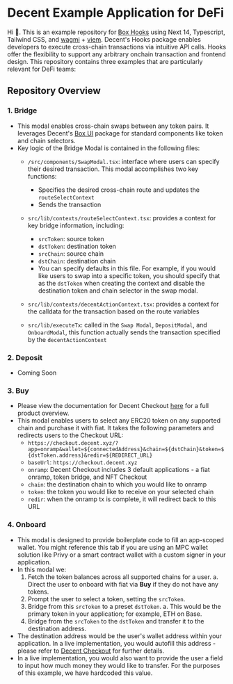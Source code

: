 # Decent Example Application for DeFi

Hi 👋. This is an example repository for [Box Hooks](https://docs.decent.xyz/docs/box-hooks) using Next 14, Typescript, Tailwind CSS, and [wagmi](https://wagmi.sh) + [viem](https://viem.sh). Decent's Hooks package enables developers to execute cross-chain transactions via intuitive API calls. Hooks offer the flexibility to support any arbitrary onchain transaction and frontend design. This repository contains three examples that are particularly relevant for DeFi teams:

## Repository Overview

### 1. Bridge
- This modal enables cross-chain swaps between any token pairs. It leverages Decent's [Box UI](https://docs.decent.xyz/docs/box-ui) package for standard components like token and chain selectors.
- Key logic of the Bridge Modal is contained in the following files:
  - `/src/components/SwapModal.tsx`: interface where users can specify their desired transaction. This modal accomplishes two key functions:
    - Specifies the desired cross-chain route and updates the `routeSelectContext`
    - Sends the transaction

  - `src/lib/contexts/routeSelectContext.tsx`: provides a context for key bridge information, including:
    - `srcToken`: source token
    - `dstToken`: destination token
    - `srcChain`: source chain
    - `dstChain`: destination chain
    - You can specify defaults in this file. For example, if you would like users to swap into a specific token, you should specify that as the `dstToken` when creating the context and disable the destination token and chain selector in the swap modal.

  - `src/lib/contexts/decentActionContext.tsx`: provides a context for the calldata for the transaction based on the route variables
  - `src/lib/executeTx`: called in the `Swap Modal`, `DepositModal`, and `OnboardModal`, this function actually sends the transaction specified by the `decentActionContext`

### 2. Deposit
- Coming Soon

### 3. Buy
- Please view the documentation for Decent Checkout [here]('https://decentxyz.notion.site/Decent-Checkout-Documentation-2c2904c465e445a2ab52e38807720141') for a full product overview.
- This modal enables users to select any ERC20 token on any supported chain and purchase it with fiat. It takes the following parameters and redirects users to the Checkout URL:
  - `https://checkout.decent.xyz/?app=onramp&wallet=${connectedAddress}&chain=${dstChain}&token=${dstToken.address}&redir=${REDIRECT_URL}`
  - `baseUrl`: `https://checkout.decent.xyz`
  - `onramp`: Decent Checkout includes 3 default applications - a fiat onramp, token bridge, and NFT Checkout
  - `chain`: the destination chain to which you would like to onramp
  - `token`: the token you would like to receive on your selected chain
  - `redir`: when the onramp tx is complete, it will redirect back to this URL

### 4. Onboard
- This modal is designed to provide boilerplate code to fill an app-scoped wallet. You might reference this tab if you are using an MPC wallet solution like Privy or a smart contract wallet with a custom signer in your application.
- In this modal we:
  1. Fetch the token balances across all supported chains for a user.
     a. Direct the user to onboard with fiat via **Buy** if they do not have any tokens.
  2. Prompt the user to select a token, setting the `srcToken`.
  3. Bridge from this `srcToken` to a preset `dstToken`.
     a. This would be the primary token in your application; for example, ETH on Base.
  4. Bridge from the `srcToken` to the `dstToken` and transfer it to the destination address.
- The destination address would be the user's wallet address within your application. In a live implementation, you would autofill this address - please refer to [Decent Checkout]('https://decentxyz.notion.site/Decent-Checkout-Documentation-2c2904c465e445a2ab52e38807720141') for further details.
- In a live implementation, you would also want to provide the user a field to input how much money they would like to transfer. For the purposes of this example, we have hardcoded this value.
